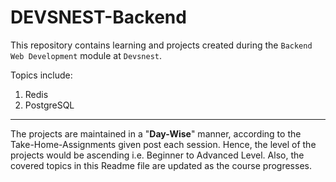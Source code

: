 # DEVSNEST-Backend

This repository contains learning and projects created during the `Backend Web Development` module at `Devsnest`.

Topics include:

1. Redis
2. PostgreSQL

---

The projects are maintained in a "**Day-Wise**" manner, according to the Take-Home-Assignments given post each session. Hence, the level of the projects would be ascending i.e. Beginner to Advanced Level.
Also, the covered topics in this Readme file are updated as the course progresses.

